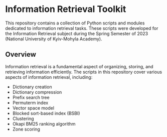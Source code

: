 # Information Retrieval Toolkit

This repository contains a collection of Python scripts and modules dedicated to information retrieval tasks. These scripts were developed for the Information Retrieval subject during the Spring Semester of 2023 (National University of Kyiv-Mohyla Academy).

## Overview

Information retrieval is a fundamental aspect of organizing, storing, and retrieving information efficiently. The scripts in this repository cover various aspects of information retrieval, including:

- Dictionary creation
- Dictionary compression
- Prefix search tree
- Permuterm index
- Vector space model
- Blocked sort-based index (BSBI)
- Clustering
- Okapi BM25 ranking algorithm
- Zone scoring
